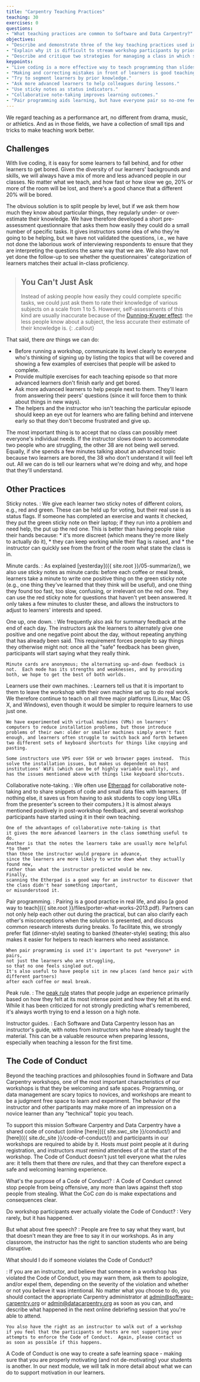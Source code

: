 ```yaml
---
title: "Carpentry Teaching Practices"
teaching: 30
exercises: 0
questions:
- "What teaching practices are common to Software and Data Carpentry?"
objectives:
- "Describe and demonstrate three of the key teaching practices used in Software and Data Carpentry workshops and explain their benefits."
- "Explain why it is difficult to stream workshop participants by prior knowledge."
- "Describe and critique two strategies for managing a class in which students have diverse backgrounds and skill levels."
keypoints:
- "Live coding is a more effective way to teach programming than slides or whiteboarding."
- "Making and correcting mistakes in front of learners is good teaching practice."
- "Try to segment learners by prior knowledge."
- "Ask more advanced learners to help colleagues during lessons."
- "Use sticky notes as status indicators."
- "Collaborative note-taking improves learning outcomes."
- "Pair programming aids learning, but have everyone pair so no-one feels singled out."
---
```

We regard teaching as a performance art,
no different from drama, music, or athletics.
And as in those fields,
we have a collection of small tips and tricks to make teaching work better.

## Challenges

With live coding, it is easy for some learners to fall behind, and for other
learners to get bored.  Given the diversity of our learners' backgrounds and skills, we will
always have a mix of more and less advanced people in our classes.  No
matter what we teach, and how fast or how slow we go, 20% or more of
the room will be lost, and there's a good chance that a different 20%
will be bored.

The obvious solution is to split people by level,
but if we ask them how much they know about particular things,
they regularly under- or over-estimate their knowledge.
We have therefore developed a short pre-assessment questionnaire
that asks them how easily they could do a small number of specific tasks.
It gives instructors some idea of who they're going to be helping,
but we have not validated the questions,
i.e.,
we have not done the laborious work of interviewing respondents
to ensure that they are interpreting the questions the same way that we are.
We also have not yet done the follow-up to see
whether the questionnaires' categorization of learners
matches their actual in-class proficiency.

> ## You Can't Just Ask
>
> Instead of asking people how easily they could complete specific tasks,
> we could just ask them to rate their knowledge of various subjects
> on a scale from 1 to 5.
> However,
> self-assessments of this kind are usually inaccurate
> because of the [Dunning-Kruger effect][wikipedia-dunning-kruger]:
> the less people know about a subject,
> the less accurate their estimate of their knowledge is.
{: .callout}

That said, there *are* things we can do:

*   Before running a workshop,
    communicate its level clearly to everyone who's thinking of signing up
    by listing the topics that will be covered
    and showing a few examples of exercises that people will be asked to complete.
*   Provide multiple exercises for each teaching episode
    so that more advanced learners don't finish early and get bored.
*   Ask more advanced learners to help people next to them.
    They'll learn from answering their peers' questions
    (since it will force them to think about things in new ways).
*   The helpers and the instructor who isn't teaching the particular episode
    should keep an eye out for learners who are falling behind
    and intervene early
    so that they don't become frustrated and give up.

The most important thing is to accept that
no class can possibly meet everyone's individual needs.
If the instructor slows down to accommodate two people who are struggling,
the other 38 are not being well served.
Equally,
if she spends a few minutes talking about an advanced topic because two learners are bored,
the 38 who don't understand it will feel left out.
All we can do is tell our learners what we're doing and why,
and hope that they'll understand.

## Other Practices

Sticky notes.
:   We give each learner two sticky notes of different colors,
    e.g., red and green.
    These can be held up for voting,
    but their real use is as status flags.
    If someone has completed an exercise and wants it checked,
    they put the green sticky note on their laptop;
    if they run into a problem and need help,
    the put up the red one.
    This is better than having people raise their hands because:
    *   it's more discreet (which means they're more likely to actually do it),
    *   they can keep working while their flag is raised, and
    *   the instructor can quickly see from the front of the room
        what state the class is in.

Minute cards.
:   As explained [yesterday]({{ site.root }}/05-summarize/), we also
    use sticky notes as minute cards: before each coffee or meal break,
    learners take a minute to write one positive thing on the green
    sticky note (e.g., one thing they've learned that they think will
    be useful), and one thing they found too fast, too slow,
    confusing, or irrelevant on the red one.  They can use the red
    sticky note for questions that haven't yet been answered.  It only
    takes a few minutes to cluster these, and allows the instructors
    to adjust to learners' interests and speed.

One up, one down.
:   We frequently also ask for summary feedback at the end of each day.
    The instructors ask the learners to alternately give one positive and
    one negative point about the day, without repeating anything that has
    already been said.  This requirement forces people to say things they
    otherwise might not: once all the "safe" feedback has been given,
    participants will start saying what they really think.

    Minute cards are anonymous; the alternating up-and-down feedback is
    not.  Each mode has its strengths and weaknesses, and by providing
    both, we hope to get the best of both worlds.

Learners use their own machines.
:   Learners tell us that it is important to them to leave the workshop
    with their own machine set up to do real work.  We therefore continue
    to teach on all three major platforms (Linux, Mac OS X, and Windows),
    even though it would be simpler to require learners to use just one.

    We have experimented with virtual machines (VMs) on learners'
    computers to reduce installation problems, but those introduce
    problems of their own: older or smaller machines simply aren't fast
    enough, and learners often struggle to switch back and forth between
    two different sets of keyboard shortcuts for things like copying and
    pasting.

    Some instructors use VPS over SSH or web browser pages instead.  This
    solve the installation issues, but makes us dependent on host
    institutions' WiFi (which can be of highly variable quality), and
    has the issues mentioned above with things like keyboard shortcuts.

Collaborative note-taking.
:   We often use [Etherpad][etherpad] for collaborative
    note-taking and to share snippets of code and small data files with
    learners. (If nothing else, it saves us from having to ask students to
    copy long URLs from the presenter's screen to their computers.) It is
    almost always mentioned positively in post-workshop feedback, and
    several workshop participants have started using it in their own
    teaching.

    One of the advantages of collaborative note-taking is that
    it gives the more advanced learners in the class something useful to do.
    Another is that the notes the learners take are usually more helpful *to them*
    than those the instructor would prepare in advance,
    since the learners are more likely to write down what they actually found new,
    rather than what the instructor predicted would be new.
    Finally,
    scanning the Etherpad is a good way for an instructor to discover that
    the class didn't hear something important,
    or misunderstood it.

Pair programming.
:   Pairing is a good practice in real life, and also
    [a good way to teach]({{ site.root }}/files/porter-what-works-2013.pdf).
    Partners can not only help each other out during the practical,
    but can also clarify each other's misconceptions when the solution is
    presented, and discuss common research interests during breaks. To
    facilitate this, we strongly prefer flat (dinner-style) seating to
    banked (theater-style) seating; this also makes it easier for helpers
    to reach learners who need assistance.

    When pair programming is used it's important to put *everyone* in pairs,
    not just the learners who are struggling,
    so that no one feels singled out.
    It's also useful to have people sit in new places (and hence pair with different partners)
    after each coffee or meal break.

Peak rule.
:   The [peak rule][wikipedia-peak-rule] states that
    people judge an experience primarily based on how they felt at its most intense point
    and how they felt at its end.
    While it has been criticized for not strongly predicting what's remembered,
    it's always worth trying to end a lesson on a high note.

Instructor guides.
:   Each Software and Data Carpentry lesson has an instructor's guide, with notes 
    from instructors who have already taught the material.  This can be a valuable 
    resource when preparing lessons, especially when teaching a lesson for the first time.  

## The Code of Conduct

Beyond the teaching practices and philosophies found in Software and Data 
Carpentry workshops, one of the most important characteristics of our workshops 
is that they be welcoming and safe spaces.  Programming, or data management are 
scary topics to novices, and workshops are meant to be a judgment free 
space to learn and experiment.  The behavior of the instructor and other partipants 
may make more of an impression on a novice learner than any "technical" topic you teach.  

To support this mission
Software Carpentry and Data Carpentry have a shared code of conduct
(online [here]({{ site.swc_site }}/conduct/) and [here]({{ site.dc_site }}/code-of-conduct/))
and participants in our workshops are required to abide by it.
Hosts *must* point people at it during registration,
and instructors *must* remind attendees of it at the start of the workshop.
The Code of Conduct doesn't just tell everyone what the rules are:
it tells them that there *are* rules,
and that they can therefore expect a safe and welcoming learning experience.

What's the purpose of a Code of Conduct?
:   A Code of Conduct cannot stop people from being offensive, any more
    than laws against theft stop people from stealing.  What the CoC
    *can* do is make expectations and consequences clear.

Do workshop participants ever actually violate the Code of Conduct?
:   Very rarely, but it has happened.

But what about free speech?
:   People are free to say what they want, but that doesn't mean they
    are free to say it in our workshops.  As in any classroom, the
    instructor has the right to sanction students who are being
    disruptive.

What should I do if someone violates the Code of Conduct?

:   If you are an instructor, and believe that someone in a workshop has
    violated the Code of Conduct, you may warn them, ask them to
    apologize, and/or expel them, depending on the severity of the
    violation and whether or not you believe it was intentional.  No
    matter what you choose to do, you should contact the appropriate
    Carpentry administrator at
    [admin@software-carpentry.org](mailto:admin@software-carpentry.org)
    or [admin@datacarpentry.org](mailto:admin@datacarpentry.org) as
    soon as you can, and describe what happened in the next online
    debriefing session that you're able to attend.

    You also have the right as an instructor to walk out of a workshop
    if you feel that the participants or hosts are not supporting your
    attempts to enforce the Code of Conduct.  Again, please contact us
    as soon as possible if this happens.

A Code of Conduct is one way to create a safe learning space - making sure that 
you are properly motivating (and not de-motivating) your students is another.  In 
our next module, we will talk in more detail about what we can 
do to support motivation in our learners.  

[brunson-twitter]: https://twitter.com/danabrunson/status/684764295196876800
[etherpad]: http://etherpad.org
[wikipedia-dunning-kruger]: https://en.wikipedia.org/wiki/Dunning%E2%80%93Kruger_effect
[wikipedia-peak-rule]: https://en.wikipedia.org/wiki/Peak%E2%80%93end_rule
